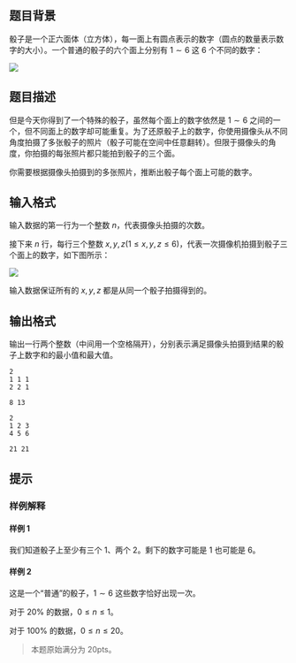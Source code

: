 ## 题目背景
骰子是一个正六面体（立方体），每一面上有圆点表示的数字（圆点的数量表示数字的大小）。一个普通的骰子的六个面上分别有 $1\sim 6$ 这 $6$ 个不同的数字：

![](https://cdn.luogu.com.cn/upload/image_hosting/unawcttj.png)

## 题目描述
但是今天你得到了一个特殊的骰子，虽然每个面上的数字依然是 $1\sim 6$ 之间的一个，但不同面上的数字却可能重复。为了还原骰子上的数字，你使用摄像头从不同角度拍摄了多张骰子的照片（骰子可能在空间中任意翻转）。但限于摄像头的角度，你拍摄的每张照片都只能拍到骰子的三个面。

你需要根据摄像头拍摄到的多张照片，推断出骰子每个面上可能的数字。

## 输入格式
输⼊数据的第一行为一个整数 $n$，代表摄像头拍摄的次数。

接下来 $n$ 行，每行三个整数 $x,y,z(1\leq x,y,z\leq 6)$，代表⼀次摄像机拍摄到骰子三个面上的数字，如下图所示：

![](https://cdn.luogu.com.cn/upload/image_hosting/i18m9lvu.png)

输⼊数据保证所有的 $x,y,z$ 都是从同⼀个骰⼦拍摄得到的。

## 输出格式
输出一行两个整数（中间用一个空格隔开），分别表示满足摄像头拍摄到结果的骰子上数字和的最小值和最大值。

```input1
2
1 1 1
2 2 1
```

```output1
8 13
```

```input2
2
1 2 3
4 5 6
```

```output2
21 21
```

## 提示
### 样例解释
#### 样例 $1$
我们知道骰子上至少有三个 $1$、两个 $2$。剩下的数字可能是 $1$ 也可能是 $6$。

#### 样例 $2$
这是一个“普通”的骰子，$1\sim 6$ 这些数字恰好出现⼀次。

对于 $20\%$ 的数据，$0\le n\leq 1$。

对于 $100\%$ 的数据，$0\leq n\leq 20$。

>本题原始满分为 $20\text{pts}$。

